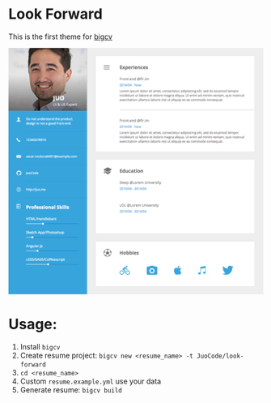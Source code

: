 # Look Forward

This is the first theme for [bigcv]()

![screenshot](https://raw.githubusercontent.com/JuoCode/look-forward/master/screenshot.png)

# Usage:

1. Install `bigcv`
2. Create resume project: `bigcv new <resume_name> -t JuoCode/look-forward`
3. `cd <resume_name>` 
4. Custom `resume.example.yml` use your data
5. Generate resume: `bigcv build`
